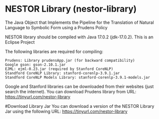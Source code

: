 # NESTOR Library (nestor-library)
The Java Object that Implements the Pipeline for the Translation of Natural Language to Symbolic Form using a Prudens Policy

NESTOR library should be compiled with Java 17.0.2 (jdk-17.0.2). This is an Eclipse Project

The following libraries are required for compiling:

	Prudens: Library prudensApp.jar (for backward compatibility)
	Google gson: gson-2.10.1.jar
	EJML: ejml-0.23.jar (required by Stanford CoreNLP)
	Standford CoreNLP Library: stanford-corenlp-3.9.1.jar
	Standford CoreNLP Models Library: stanford-corenlp-3.9.1-models.jar

Google and Stanford libraries can be downloaded from their websites (just search the internet). You can download Prudens library from URL: https://tinyurl.com/nestor-library

#Download Library Jar
You can download a version of the NESTOR Library Jar using the following URL: https://tinyurl.com/nestor-library

